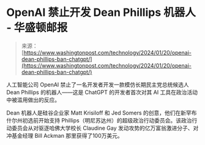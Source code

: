<!--yml

category: 未分类

日期：2024年5月27日 14:59:04

-->

# OpenAI 禁止开发 Dean Phillips 机器人 - 华盛顿邮报

> 来源：[https://www.washingtonpost.com/technology/2024/01/20/openai-dean-phillips-ban-chatgpt/](https://www.washingtonpost.com/technology/2024/01/20/openai-dean-phillips-ban-chatgpt/)

人工智能公司 OpenAI 禁止了一名开发者开发一款模仿长期民主党总统候选人 Dean Phillips 的机器人——这是 ChatGPT 的开发者首次对其 AI 工具在政治活动中被滥用做出的反应。

Dean 机器人是硅谷企业家 Matt Krisiloff 和 Jed Somers 的创意，他们在新罕布什尔州初选前开始支持 Phillips（明尼苏达州）的超级政治行动委员会。该政治行动委员会从对驱逐哈佛大学校长 Claudine Gay 发动攻势的亿万富翁激进分子、对冲基金经理 Bill Ackman 那里获得了100万美元。
